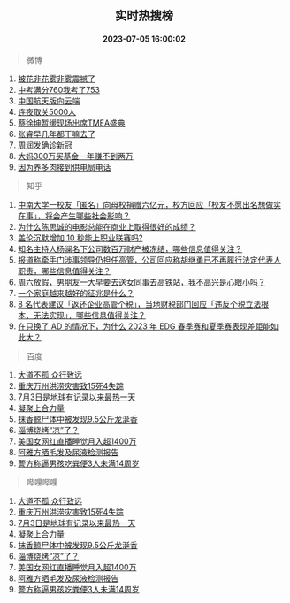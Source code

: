 <div align="center"><h2>实时热搜榜</h2><h4>2023-07-05 16:00:02</h4></div>

> 微博  

1. [被花非花雾非雾震撼了](https://s.weibo.com/weibo?q=%23%E8%A2%AB%E8%8A%B1%E9%9D%9E%E8%8A%B1%E9%9B%BE%E9%9D%9E%E9%9B%BE%E9%9C%87%E6%92%BC%E4%BA%86%23&t=31&band_rank=1&Refer=top)<br />
2. [中考满分760我考了753](https://s.weibo.com/weibo?q=%23%E4%B8%AD%E8%80%83%E6%BB%A1%E5%88%86760%E6%88%91%E8%80%83%E4%BA%86753%23&t=31&band_rank=2&Refer=top)<br />
3. [中国航天版向云端](https://s.weibo.com/weibo?q=%23%E4%B8%AD%E5%9B%BD%E8%88%AA%E5%A4%A9%E7%89%88%E5%90%91%E4%BA%91%E7%AB%AF%23&t=31&band_rank=3&Refer=top)<br />
4. [连夜取关5000人](https://s.weibo.com/weibo?q=%E8%BF%9E%E5%A4%9C%E5%8F%96%E5%85%B35000%E4%BA%BA&t=31&band_rank=4&Refer=top)<br />
5. [蔡徐坤暂缓现场出席TMEA盛典](https://s.weibo.com/weibo?q=%23%E8%94%A1%E5%BE%90%E5%9D%A4%E6%9A%82%E7%BC%93%E7%8E%B0%E5%9C%BA%E5%87%BA%E5%B8%ADTMEA%E7%9B%9B%E5%85%B8%23&t=31&band_rank=5&Refer=top)<br />
6. [张睿早几年都干嘛去了](https://s.weibo.com/weibo?q=%23%E5%BC%A0%E7%9D%BF%E6%97%A9%E5%87%A0%E5%B9%B4%E9%83%BD%E5%B9%B2%E5%98%9B%E5%8E%BB%E4%BA%86%23&t=31&band_rank=6&Refer=top)<br />
7. [周润发确诊新冠](https://s.weibo.com/weibo?q=%23%E5%91%A8%E6%B6%A6%E5%8F%91%E7%A1%AE%E8%AF%8A%E6%96%B0%E5%86%A0%23&t=31&band_rank=7&Refer=top)<br />
8. [大妈300万买基金一年赚不到两万](https://s.weibo.com/weibo?q=%23%E5%A4%A7%E5%A6%88300%E4%B8%87%E4%B9%B0%E5%9F%BA%E9%87%91%E4%B8%80%E5%B9%B4%E8%B5%9A%E4%B8%8D%E5%88%B0%E4%B8%A4%E4%B8%87%23&t=31&band_rank=8&Refer=top)<br />
9. [因为养多肉接到供电局电话](https://s.weibo.com/weibo?q=%23%E5%9B%A0%E4%B8%BA%E5%85%BB%E5%A4%9A%E8%82%89%E6%8E%A5%E5%88%B0%E4%BE%9B%E7%94%B5%E5%B1%80%E7%94%B5%E8%AF%9D%23&t=31&band_rank=9&Refer=top)<br />

> 知乎  

1. [中南大学一校友「匿名」向母校捐赠六亿元，校方回应「校友不愿出名想做实在事」，将会产生哪些社会影响？](https://www.zhihu.com/question/610238278)<br />
2. [为什么陈思诚的电影总能在商业上取得很好的成绩？](https://www.zhihu.com/question/609609362)<br />
3. [盖伦沉默增加 10 秒能上职业联赛吗?](https://www.zhihu.com/question/610089911)<br />
4. [知名主持人杨澜名下公司数百万财产被冻结，哪些信息值得关注？](https://www.zhihu.com/question/610235048)<br />
5. [报道称牵手门涉事领导仍担任高管，公司回应称胡继勇已不再履行法定代表人职责，哪些信息值得关注？](https://www.zhihu.com/question/610320361)<br />
6. [周六放假，男朋友一大早要去送女同事去高铁站，我不高兴是心眼小吗？](https://www.zhihu.com/question/609749261)<br />
7. [一个家庭越来越好的征兆是什么？](https://www.zhihu.com/question/555044022)<br />
8. [8 名代表建议「返还企业高管个税」，当地财税部门回应「违反个税立法根本，无法实现」，哪些信息值得关注？](https://www.zhihu.com/question/610431175)<br />
9. [在只换了 AD 的情况下，为什么 2023 年 EDG 春季赛和夏季赛表现差距能如此大？](https://www.zhihu.com/question/610380860)<br />

> 百度  

1. [大道不孤 众行致远](https://www.baidu.com/s?wd=%E5%A4%A7%E9%81%93%E4%B8%8D%E5%AD%A4+%E4%BC%97%E8%A1%8C%E8%87%B4%E8%BF%9C&sa=fyb_news&rsv_dl=fyb_news)<br />
2. [重庆万州洪涝灾害致15死4失踪](https://www.baidu.com/s?wd=%E9%87%8D%E5%BA%86%E4%B8%87%E5%B7%9E%E6%B4%AA%E6%B6%9D%E7%81%BE%E5%AE%B3%E8%87%B415%E6%AD%BB4%E5%A4%B1%E8%B8%AA&sa=fyb_news&rsv_dl=fyb_news)<br />
3. [7月3日是地球有记录以来最热一天](https://www.baidu.com/s?wd=7%E6%9C%883%E6%97%A5%E6%98%AF%E5%9C%B0%E7%90%83%E6%9C%89%E8%AE%B0%E5%BD%95%E4%BB%A5%E6%9D%A5%E6%9C%80%E7%83%AD%E4%B8%80%E5%A4%A9&sa=fyb_news&rsv_dl=fyb_news)<br />
4. [凝聚上合力量](https://www.baidu.com/s?wd=%E5%87%9D%E8%81%9A%E4%B8%8A%E5%90%88%E5%8A%9B%E9%87%8F&sa=fyb_news&rsv_dl=fyb_news)<br />
5. [抹香鲸尸体中被发现9.5公斤龙涎香](https://www.baidu.com/s?wd=%E6%8A%B9%E9%A6%99%E9%B2%B8%E5%B0%B8%E4%BD%93%E4%B8%AD%E8%A2%AB%E5%8F%91%E7%8E%B09.5%E5%85%AC%E6%96%A4%E9%BE%99%E6%B6%8E%E9%A6%99&sa=fyb_news&rsv_dl=fyb_news)<br />
6. [淄博烧烤“凉”了？](https://www.baidu.com/s?wd=%E6%B7%84%E5%8D%9A%E7%83%A7%E7%83%A4%E2%80%9C%E5%87%89%E2%80%9D%E4%BA%86%EF%BC%9F&sa=fyb_news&rsv_dl=fyb_news)<br />
7. [美国女网红直播睡觉月入超1400万](https://www.baidu.com/s?wd=%E7%BE%8E%E5%9B%BD%E5%A5%B3%E7%BD%91%E7%BA%A2%E7%9B%B4%E6%92%AD%E7%9D%A1%E8%A7%89%E6%9C%88%E5%85%A5%E8%B6%851400%E4%B8%87&sa=fyb_news&rsv_dl=fyb_news)<br />
8. [阿雅方晒毛发及尿液检测报告](https://www.baidu.com/s?wd=%E9%98%BF%E9%9B%85%E6%96%B9%E6%99%92%E6%AF%9B%E5%8F%91%E5%8F%8A%E5%B0%BF%E6%B6%B2%E6%A3%80%E6%B5%8B%E6%8A%A5%E5%91%8A&sa=fyb_news&rsv_dl=fyb_news)<br />
9. [警方称逼男孩吃粪便3人未满14周岁](https://www.baidu.com/s?wd=%E8%AD%A6%E6%96%B9%E7%A7%B0%E9%80%BC%E7%94%B7%E5%AD%A9%E5%90%83%E7%B2%AA%E4%BE%BF3%E4%BA%BA%E6%9C%AA%E6%BB%A114%E5%91%A8%E5%B2%81&sa=fyb_news&rsv_dl=fyb_news)<br />

> 哔哩哔哩  

1. [大道不孤 众行致远](https://www.baidu.com/s?wd=%E5%A4%A7%E9%81%93%E4%B8%8D%E5%AD%A4+%E4%BC%97%E8%A1%8C%E8%87%B4%E8%BF%9C&sa=fyb_news&rsv_dl=fyb_news)<br />
2. [重庆万州洪涝灾害致15死4失踪](https://www.baidu.com/s?wd=%E9%87%8D%E5%BA%86%E4%B8%87%E5%B7%9E%E6%B4%AA%E6%B6%9D%E7%81%BE%E5%AE%B3%E8%87%B415%E6%AD%BB4%E5%A4%B1%E8%B8%AA&sa=fyb_news&rsv_dl=fyb_news)<br />
3. [7月3日是地球有记录以来最热一天](https://www.baidu.com/s?wd=7%E6%9C%883%E6%97%A5%E6%98%AF%E5%9C%B0%E7%90%83%E6%9C%89%E8%AE%B0%E5%BD%95%E4%BB%A5%E6%9D%A5%E6%9C%80%E7%83%AD%E4%B8%80%E5%A4%A9&sa=fyb_news&rsv_dl=fyb_news)<br />
4. [凝聚上合力量](https://www.baidu.com/s?wd=%E5%87%9D%E8%81%9A%E4%B8%8A%E5%90%88%E5%8A%9B%E9%87%8F&sa=fyb_news&rsv_dl=fyb_news)<br />
5. [抹香鲸尸体中被发现9.5公斤龙涎香](https://www.baidu.com/s?wd=%E6%8A%B9%E9%A6%99%E9%B2%B8%E5%B0%B8%E4%BD%93%E4%B8%AD%E8%A2%AB%E5%8F%91%E7%8E%B09.5%E5%85%AC%E6%96%A4%E9%BE%99%E6%B6%8E%E9%A6%99&sa=fyb_news&rsv_dl=fyb_news)<br />
6. [淄博烧烤“凉”了？](https://www.baidu.com/s?wd=%E6%B7%84%E5%8D%9A%E7%83%A7%E7%83%A4%E2%80%9C%E5%87%89%E2%80%9D%E4%BA%86%EF%BC%9F&sa=fyb_news&rsv_dl=fyb_news)<br />
7. [美国女网红直播睡觉月入超1400万](https://www.baidu.com/s?wd=%E7%BE%8E%E5%9B%BD%E5%A5%B3%E7%BD%91%E7%BA%A2%E7%9B%B4%E6%92%AD%E7%9D%A1%E8%A7%89%E6%9C%88%E5%85%A5%E8%B6%851400%E4%B8%87&sa=fyb_news&rsv_dl=fyb_news)<br />
8. [阿雅方晒毛发及尿液检测报告](https://www.baidu.com/s?wd=%E9%98%BF%E9%9B%85%E6%96%B9%E6%99%92%E6%AF%9B%E5%8F%91%E5%8F%8A%E5%B0%BF%E6%B6%B2%E6%A3%80%E6%B5%8B%E6%8A%A5%E5%91%8A&sa=fyb_news&rsv_dl=fyb_news)<br />
9. [警方称逼男孩吃粪便3人未满14周岁](https://www.baidu.com/s?wd=%E8%AD%A6%E6%96%B9%E7%A7%B0%E9%80%BC%E7%94%B7%E5%AD%A9%E5%90%83%E7%B2%AA%E4%BE%BF3%E4%BA%BA%E6%9C%AA%E6%BB%A114%E5%91%A8%E5%B2%81&sa=fyb_news&rsv_dl=fyb_news)<br />
